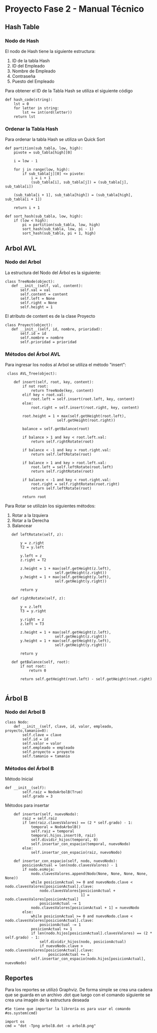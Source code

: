 # Proyecto Fase 2 - Manual Técnico

## Hash Table

### Nodo de Hash

El nodo de Hash tiene la siguiente estructura:

1. ID de la tabla Hash
2. ID del Empleado
3. Nombre de Empleado
4. Contraseña
5. Puesto del Empleado

Para obtener el ID de la Tabla Hash se utiliza el siguiente código

```
def hash_code(string):
    lst = 0
    for letter in string:
        lst += int(ord(letter))
    return lst

```
### Ordenar la Tabla Hash
Para ordenar la tabla Hash se utiliza un Quick Sort

```
def partition(sub_tabla, low, high):
    pivote = sub_tabla[high][0]

    i = low - 1

    for j in range(low, high):
        if sub_tabla[j][0] <= pivote:
            i = i + 1
            (sub_tabla[i], sub_tabla[j]) = (sub_tabla[j], sub_tabla[i])

    (sub_tabla[i + 1], sub_tabla[high]) = (sub_tabla[high], sub_tabla[i + 1])

    return i + 1

def sort_hash(sub_tabla, low, high):
    if (low < high):
        pi = partition(sub_tabla, low, high)
        sort_hash(sub_tabla, low, pi - 1)
        sort_hash(sub_tabla, pi + 1, high)
```

 ## Arbol AVL

 ### Nodo del Arbol

 La estructura del Nodo del Árbol es la siguiente:

 ```
class TreeNode(object):
	def __init__(self, val, content):
		self.val = val
		self.content = content
		self.left = None
		self.right = None
		self.height = 1
  ```
  El atributo de content es de la clase Proyecto
 ```
class Proyect(object):
	def __init__(self, id, nombre, prioridad):
		self.id = id
		self.nombre = nombre
		self.prioridad = prioridad
```

### Métodos del Árbol AVL

 Para ingresar los nodos al Arbol se utiliza el método "insert":

```
 class AVL_Tree(object):

	def insert(self, root, key, content):
		if not root:
			return TreeNode(key, content)
		elif key < root.val:
			root.left = self.insert(root.left, key, content)
		else:
			root.right = self.insert(root.right, key, content)

		root.height = 1 + max(self.getHeight(root.left),
						self.getHeight(root.right))

		balance = self.getBalance(root)

		if balance > 1 and key < root.left.val:
			return self.rightRotate(root)

		if balance < -1 and key > root.right.val:
			return self.leftRotate(root)

		if balance > 1 and key > root.left.val:
			root.left = self.leftRotate(root.left)
			return self.rightRotate(root)

		if balance < -1 and key < root.right.val:
			root.right = self.rightRotate(root.right)
			return self.leftRotate(root)

		return root
```

Para Rotar se utilizán los siguientes métodos:
1. Rotar a la Izquiera
2. Rotar a la Derecha
3. Balancear

 ```
    def leftRotate(self, z):

		y = z.right
		T2 = y.left

		y.left = z
		z.right = T2

		z.height = 1 + max(self.getHeight(z.left),
						self.getHeight(z.right))
		y.height = 1 + max(self.getHeight(y.left),
						self.getHeight(y.right))

		return y

	def rightRotate(self, z):

		y = z.left
		T3 = y.right

		y.right = z
		z.left = T3

		z.height = 1 + max(self.getHeight(z.left),
						self.getHeight(z.right))
		y.height = 1 + max(self.getHeight(y.left),
						self.getHeight(y.right))

		return y

    def getBalance(self, root):
		if not root:
			return 0

		return self.getHeight(root.left) - self.getHeight(root.right)


 ```

 ## Árbol B

### Nodo del Arbol B

```
class Nodo:
    def __init__(self, clave, id, valor, empleado, proyecto,tamanio=0):
        self.clave = clave
        self.id = id
        self.valor = valor
        self.empleado = empleado
        self.proyecto = proyecto
        self.tamanio = tamanio
```
### Métodos del Árbol B

Método Inicial

```
def __init__(self):
        self.raiz = NodoArbolB(True)
        self.grado = 3
```

Métodos para insertar

```
    def insertar(self, nuevoNodo):
        raiz = self.raiz
        if len(raiz.clavesValores) == (2 * self.grado) - 1:
            temporal = NodoArbolB()
            self.raiz = temporal
            temporal.hijos.insert(0, raiz)
            self.dividir_hijos(temporal, 0)
            self.insertar_con_espacio(temporal, nuevoNodo)
        else:
            self.insertar_con_espacio(raiz, nuevoNodo)

    def insertar_con_espacio(self, nodo, nuevoNodo):
        posicionActual = len(nodo.clavesValores) - 1
        if nodo.esHoja:
            nodo.clavesValores.append(Nodo(None, None, None, None, None))
            while posicionActual >= 0 and nuevoNodo.clave < nodo.clavesValores[posicionActual].clave:
                nodo.clavesValores[posicionActual +
                                   1] = nodo.clavesValores[posicionActual]
                posicionActual -= 1
            nodo.clavesValores[posicionActual + 1] = nuevoNodo
        else:
            while posicionActual >= 0 and nuevoNodo.clave < nodo.clavesValores[posicionActual].clave:
                posicionActual -= 1
            posicionActual += 1
            if len(nodo.hijos[posicionActual].clavesValores) == (2 * self.grado) - 1:
                self.dividir_hijos(nodo, posicionActual)
                if nuevoNodo.clave > nodo.clavesValores[posicionActual].clave:
                    posicionActual += 1
            self.insertar_con_espacio(nodo.hijos[posicionActual], nuevoNodo)
```

## Reportes

Para los reportes se utilizó Graphviz. De forma simple se crea una cadena que se guarda en un archivo .dot que luego con el comando siguiente se crea una imagén de la estructura deseada

```
#Se tiene que importar la librería os para usar el comando
#os.system(cmd)

import os
cmd = "dot -Tpng arbolB.dot -o arbolB.png"
```